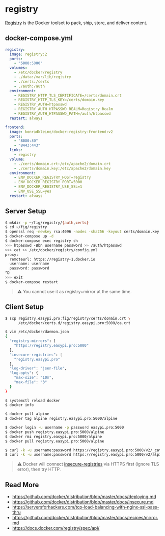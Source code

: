 registry
========

[Registry][1] is the Docker toolset to pack, ship, store, and deliver content.

## docker-compose.yml

```yaml
registry:
  image: registry:2
  ports:
    - "5000:5000"
  volumes:
    - /etc/docker/registry
    - ./data:/var/lib/registry
    - ./certs:/certs
    - ./auth:/auth
  environment:
    - REGISTRY_HTTP_TLS_CERTIFICATE=/certs/domain.crt
    - REGISTRY_HTTP_TLS_KEY=/certs/domain.key
    - REGISTRY_AUTH=htpasswd
    - REGISTRY_AUTH_HTPASSWD_REALM=Registry Realm
    - REGISTRY_AUTH_HTPASSWD_PATH=/auth/htpasswd
  restart: always

frontend:
  image: konradkleine/docker-registry-frontend:v2
  ports:
    - "8080:80"
    - "8443:443"
  links:
    - registry
  volume:
    - ./certs/domain.crt:/etc/apache2/domain.crt
    - ./certs/domain.key:/etc/apache2/domain.key
  environment:
    - ENV_DOCKER_REGISTRY_HOST=registry
    - ENV_DOCKER_REGISTRY_PORT=5000
    - ENV_DOCKER_REGISTRY_USE_SSL=1
    - ENV_USE_SSL=yes
  restart: always
```

## Server Setup

```bash
$ mkdir -p ~/fig/registry/{auth,certs}
$ cd ~/fig/registry
$ openssl req -newkey rsa:4096 -nodes -sha256 -keyout certs/domain.key -x509 -days 365 -out certs/domain.crt
$ docker-compose up -d
$ docker-compose exec registry sh
>>> htpasswd -Bbn username password >> /auth/htpasswd
>>> cat >> /etc/docker/registry/config.yml
proxy:
  remoteurl: https://registry-1.docker.io
  username: username
  password: password
^D
>>> exit
$ docker-compose restart
```

> :warning: You cannot use it as registry+mirror at the same time.

## Client Setup

```bash
$ scp registry.easypi.pro:fig/registry/certs/domain.crt \
      /etc/docker/certs.d/registry.easypi.pro:5000/ca.crt

$ vim /etc/docker/daemon.json
{
  "registry-mirrors": [
    "https://registry.easypi.pro:5000"
  ],
  "insecure-registries": [
    "registry.easypi.pro"
  ],
  "log-driver": "json-file",
  "log-opts": {
    "max-size": "10m",
    "max-file": "3"
  }
}
                           
$ systemctl reload docker
$ docker info

$ docker pull alpine
$ docker tag alpine registry.easypi.pro:5000/alpine

$ docker login -u username -p password easypi.pro:5000
$ docker push registry.easypi.pro:5000/alpine
$ docker rmi registry.easypi.pro:5000/alpine
$ docker pull registry.easypi.pro:5000/alpine

$ curl -k -u username:password https://registry.easypi.pro:5000/v2/_catalog
$ curl -k -u username:password https://registry.easypi.pro:5000/v2/alpine/tags/list
```

> :warning: Docker will connect [insecure-registries][2] via HTTPS first (ignore TLS error), then try HTTP.

## Read More

- https://github.com/docker/distribution/blob/master/docs/deploying.md
- https://github.com/docker/distribution/blob/master/docs/insecure.md
- https://serversforhackers.com/tcp-load-balancing-with-nginx-ssl-pass-thru
- https://github.com/docker/distribution/blob/master/docs/recipes/mirror.md
- https://docs.docker.com/registry/spec/api/

[1]: https://github.com/docker/distribution
[2]: https://docs.docker.com/registry/insecure/#deploy-a-plain-http-registry
